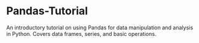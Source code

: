 # Pandas-Tutorial
An introductory tutorial on using Pandas for data manipulation and analysis in Python. Covers data frames, series, and basic operations.

